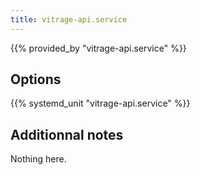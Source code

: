 ```yaml
---
title: vitrage-api.service
---
```


{{% provided_by "vitrage-api.service" %}}

## Options

{{% systemd_unit "vitrage-api.service" %}}

## Additionnal notes

Nothing here.